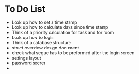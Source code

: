# To Do List

- Look up how to set a time stamp
- Look up how to calculate days since time stamp
- Think of a priority calculation for task and for room
- Look up how to login
- Think of a database structure
- struct overview design document
- check what segue has to be preformed after the login screen
- settings layout
- password secret
-
